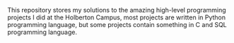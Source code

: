 This repository stores my solutions to the amazing high-level programming projects I did at the Holberton Campus, most projects are written in Python programming language, but some projects contain something in C and SQL programming language. 
